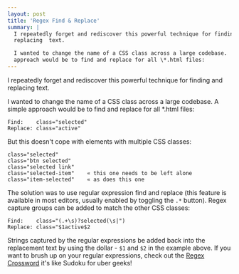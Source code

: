 ```yaml
---
layout: post
title: 'Regex Find & Replace'
summary: |
  I repeatedly forget and rediscover this powerful technique for finding and
  replacing  text.

  I wanted to change the name of a CSS class across a large codebase.  A simple
  approach would be to find and replace for all \*.html files:
---
```

I repeatedly forget and rediscover this powerful technique for finding and
replacing  text.

I wanted to change the name of a CSS class across a large codebase.  A simple
approach would be to find and replace for all \*.html files:

```
Find:    class="selected"
Replace: class="active"
```

But this doesn't cope with elements with multiple CSS classes:

```
class="selected"
class="btn selected"
class="selected link"
class="selected-item"    « this one needs to be left alone
class="item-selected"    « as does this one
```

The solution was to use regular expression find and replace (this feature is
available in most editors, usually enabled by toggling the `.*` button).  Regex
capture groups can be added to match the other CSS classes:

```
Find:    class="(.+\s)?selected(\s|")
Replace: class="$1active$2
```

Strings captured by the regular expressions be added back into the replacement
text by using the dollar - `$1` and `$2` in the example above.  If you want to
brush up on your regular expressions, check out the [Regex Crossword][1] it's
like Sudoku for uber geeks!

[1]: https://regexcrossword.com/
